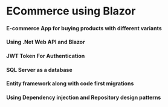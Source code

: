# ECommerce using Blazor
#### E-commerce App for buying products with different variants
#### Using .Net Web API and Blazor
#### JWT Token For Authentication
#### SQL Server as a database
#### Entity framework along with code first migrations
#### Using Dependency injection and Repository design patterns
